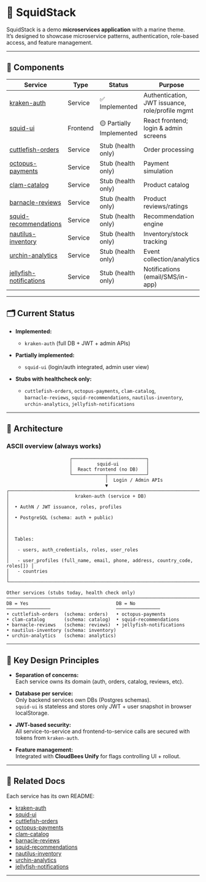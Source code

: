 # 🦑 SquidStack

SquidStack is a demo **microservices application** with a marine theme.  
It’s designed to showcase microservice patterns, authentication, role-based access, and feature management.

---

## 🌊 Components

| Service | Type | Status | Purpose | Database |
|---------|------|--------|---------|----------|
| [kraken-auth](https://github.com/cb-squidstack/kraken-auth/blob/main/README.md) | Service | ✅ Implemented | Authentication, JWT issuance, role/profile mgmt | **Yes** (`auth` schema) |
| [squid-ui](https://github.com/cb-squidstack/squid-ui/blob/main/README.md) | Frontend | 🟡 Partially Implemented | React frontend; login & admin screens | No |
| [cuttlefish-orders](https://github.com/cb-squidstack/cuttlefish-orders/blob/main/README.md) | Service | Stub (health only) | Order processing | **Yes** (`orders`) |
| [octopus-payments](https://github.com/cb-squidstack/octopus-payments/blob/main/README.md) | Service | Stub (health only) | Payment simulation | No |
| [clam-catalog](https://github.com/cb-squidstack/clam-catalog/blob/main/README.md) | Service | Stub (health only) | Product catalog | **Yes** (`catalog`) |
| [barnacle-reviews](https://github.com/cb-squidstack/barnacle-reviews/blob/main/README.md) | Service | Stub (health only) | Product reviews/ratings | **Yes** (`reviews`) |
| [squid-recommendations](https://github.com/cb-squidstack/squid-recommendations/blob/main/README.md) | Service | Stub (health only) | Recommendation engine | No |
| [nautilus-inventory](https://github.com/cb-squidstack/nautilus-inventory/blob/main/README.md) | Service | Stub (health only) | Inventory/stock tracking | **Yes** (`inventory`) |
| [urchin-analytics](https://github.com/cb-squidstack/urchin-analytics/blob/main/README.md) | Service | Stub (health only) | Event collection/analytics | **Yes** (`analytics`) |
| [jellyfish-notifications](https://github.com/cb-squidstack/jellyfish-notifications/blob/main/README.md) | Service | Stub (health only) | Notifications (email/SMS/in-app) | No |
---

## 🗂️ Current Status

- **Implemented:**  
  - `kraken-auth` (full DB + JWT + admin APIs)

- **Partially implemented:**  
  - `squid-ui` (login/auth integrated, admin user view)

- **Stubs with healthcheck only:**  
  - `cuttlefish-orders`, `octopus-payments`, `clam-catalog`,  
    `barnacle-reviews`, `squid-recommendations`, `nautilus-inventory`,  
    `urchin-analytics`, `jellyfish-notifications`

---

## 📐 Architecture

### ASCII overview (always works)

```
                       ┌───────────────────────────┐
                       │         squid-ui          │
                       │  React frontend (no DB)   │
                       └────────────┬──────────────┘
                                    │  Login / Admin APIs
                                    ▼
┌─────────────────────────────────────────────────────────────────────────────┐
│                        kraken-auth (service + DB)                           │
│  • AuthN / JWT issuance, roles, profiles                                    │
│  • PostgreSQL (schema: auth + public)                                       │
│                                                                             │
│  Tables:                                                                    │
│   - users, auth_credentials, roles, user_roles                              │
│   - user_profiles (full_name, email, phone, address, country_code, roles[]) │
│   - countries                                                               │
└─────────────────────────────────────────────────────────────────────────────┘

Other services (stubs today, health check only)
───────────────────────────────────────────────────────────────────────────────
DB = Yes                                DB = No
────────────────                        ────────────────
• cuttlefish-orders  (schema: orders)   • octopus-payments
• clam-catalog       (schema: catalog)  • squid-recommendations
• barnacle-reviews   (schema: reviews)  • jellyfish-notifications
• nautilus-inventory (schema: inventory)
• urchin-analytics   (schema: analytics)
```


---

## 🔑 Key Design Principles

- **Separation of concerns:**  
  Each service owns its domain (auth, orders, catalog, reviews, etc).

- **Database per service:**  
  Only backend services own DBs (Postgres schemas).  
  `squid-ui` is stateless and stores only JWT + user snapshot in browser localStorage.  

- **JWT-based security:**  
  All service-to-service and frontend-to-service calls are secured with tokens from `kraken-auth`.

- **Feature management:**  
  Integrated with **CloudBees Unify** for flags controlling UI + rollout.

---

## 📎 Related Docs

Each service has its own README:

- [kraken-auth](https://github.com/cb-squidstack/kraken-auth/blob/main/README.md)  
- [squid-ui](https://github.com/cb-squidstack/squid-ui/blob/main/README.md)  
- [cuttlefish-orders](https://github.com/cb-squidstack/cuttlefish-orders/blob/main/README.md)  
- [octopus-payments](https://github.com/cb-squidstack/octopus-payments/blob/main/README.md)  
- [clam-catalog](https://github.com/cb-squidstack/clam-catalog/blob/main/README.md)  
- [barnacle-reviews](https://github.com/cb-squidstack/barnacle-reviews/blob/main/README.md)  
- [squid-recommendations](https://github.com/cb-squidstack/squid-recommendations/blob/main/README.md)  
- [nautilus-inventory](https://github.com/cb-squidstack/nautilus-inventory/blob/main/README.md)  
- [urchin-analytics](https://github.com/cb-squidstack/urchin-analytics/blob/main/README.md)  
- [jellyfish-notifications](https://github.com/cb-squidstack/jellyfish-notifications/blob/main/README.md)  
---
